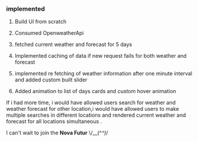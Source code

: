 ### implemented

1. Build UI from scratch

2. Consumed OpenweatherApi
3. fetched current weather and forecast for 5 days
4. Implemented caching of data if new request fails for both weather and forecast
5. implemented re fetching of weather information after one minute interval and added custom built slider
6. Added animation to list of days cards and custom hover animation



If i had more time, i would have allowed users search for weather and weather forecast for other location,i would have allowed users to make multiple searches in different locations and rendered current weather and forecast for all locations   simultaneous . 

I can't wait to join the __Nova Futur__  \\/__(^_^)_\/